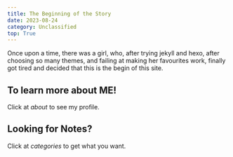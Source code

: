 ```yaml
---
title: The Beginning of the Story
date: 2023-08-24
category: Unclassified
top: True
---
```

Once upon a time, there was a girl, who, after trying jekyll and hexo, after choosing so many themes, and failing at making her favourites work, finally got tired and decided that this is the begin of this site.
## To learn more about ME!
Click at _about_ to see my profile.

## Looking for Notes?
Click at _categories_ to get what you want.
